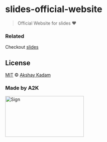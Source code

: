 # slides-official-website

> Official Website for slides :heart:

### Related

Checkout [slides](https://github.com/deadcoder0904/slides/)

## License

[MIT](LICENSE.md) © [Akshay Kadam](https://github.com/deadcoder0904)

### Made by A2K

<img src="http://imgur.com/jfmA33n.png" alt="Sign" width=250 height=130 />
